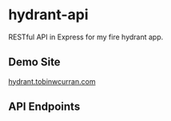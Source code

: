 # hydrant-api
RESTful API in Express for my fire hydrant app.

## Demo Site
[hydrant.tobinwcurran.com](https://hydrant.tobinwcurran.com)

## API Endpoints

